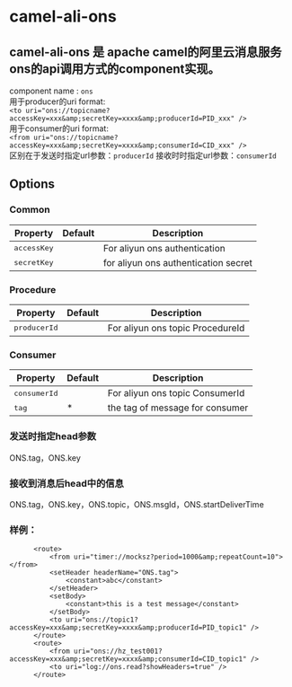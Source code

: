camel-ali-ons
==========
camel-ali-ons 是 apache camel的阿里云消息服务ons的api调用方式的component实现。
------
component name :  `ons`  
用于producer的uri format:   
`<to uri="ons://topicname?accessKey=xxx&amp;secretKey=xxxx&amp;producerId=PID_xxx" />`   
用于consumer的uri format:    
`<from uri="ons://topicname?accessKey=xxx&amp;secretKey=xxxx&amp;consumerId=CID_xxx" />`  
区别在于发送时指定url参数：`producerId`  接收时时指定url参数：`consumerId`  

## Options
### Common
<table>
<thead><tr><th>Property</th><th>Default</th><th>Description</th></tr></thead>
<tbody>
<tr><td> <tt>accessKey</tt> </td><td></td><td> For aliyun ons authentication</td></tr>
<tr>
    <td> <tt>secretKey</tt> </td>
    <td></td>
    <td>for  aliyun ons authentication secret </td>
</tr>
</tbody></table>

### Procedure
<table>
<thead><tr><th>Property</th><th>Default</th><th>Description</th></tr></thead>
<tbody>
<tr><td> <tt>producerId</tt> </td><td></td><td> For aliyun ons topic ProcedureId</td></tr>
</tbody></table>

### Consumer
<table>
<thead><tr><th>Property</th><th>Default</th><th>Description</th></tr></thead>
<tbody>
<tr><td> <tt>consumerId</tt> </td><td></td><td> For aliyun ons topic ConsumerId</td></tr>
<tr><td> <tt>tag</tt> </td><td>*</td><td> the tag of message for consumer</td></tr>
</tbody></table>


### 发送时指定head参数  
ONS.tag，ONS.key  

### 接收到消息后head中的信息
ONS.tag，ONS.key，ONS.topic，ONS.msgId，ONS.startDeliverTime  

### 样例：  
```
      <route>
          <from uri="timer://mocksz?period=1000&amp;repeatCount=10"></from>
          <setHeader headerName="ONS.tag">
              <constant>abc</constant>
          </setHeader>
          <setBody>
              <constant>this is a test message</constant>
          </setBody>
          <to uri="ons://topic1?accessKey=xxx&amp;secretKey=xxxx&amp;producerId=PID_topic1" />
      </route>
      <route>
          <from uri="ons://hz_test001?accessKey=xxx&amp;secretKey=xxxx&amp;consumerId=CID_topic1" />
          <to uri="log://ons.read?showHeaders=true" />
      </route>

```
